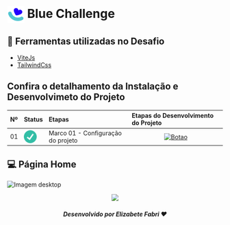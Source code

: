 <h1>
    <a href="https://www.laboratoria.la/br">
     <img align="center" width="40px" src="./public/favicon.ico"></a>
    <span>Blue Challenge</span>
</h1>


## 📝 Ferramentas utilizadas no Desafio


- [ViteJs]()
- [TailwindCss]()

## Confira o detalhamento da Instalação e Desenvolvimeto do Projeto
<table>
  <thead>
    <tr align="left">
      <th>Nº</th>
      <th>Status</th>
      <th>Etapas</th>
      <th>Etapas do Desenvolvimento do Projeto</th>
    </tr>
  </thead>
  <tbody align="left">
    <tr>
      <td>01</td>
      <td><img width="30px" height="30px" align="center" alt="icon check" src="https://raw.githubusercontent.com/elizabetefabri/SAP012-dataverse-chat/main/src/images/check.png"></td>
      <td>Marco 01 - Configuração do projeto</td>
      <td align="center">
        <a href="" target="_blank">
           <img align="center" alt="Botao" src="https://img.shields.io/badge/Ver%20desenvolvimento-52C6D2?style=for-the-badge" width="250px">
        </a>
      </td>
    </tr>
    </tbody>
  <tfoot>
  </tfoot>
</table>


## 💻 Página Home
![Imagem desktop](./movie/src/assets/home.png)

<div align="center">

<img src="https://user-images.githubusercontent.com/73097560/115834477-dbab4500-a447-11eb-908a-139a6edaec5c.gif"><br>

##### Desenvolvido por <span>Elizabete Fabri</span> ❤

</div>
